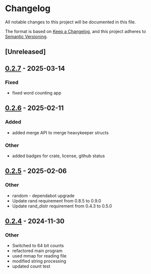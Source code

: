 # Changelog

All notable changes to this project will be documented in this file.

The format is based on [Keep a Changelog](https://keepachangelog.com/en/1.0.0/),
and this project adheres to [Semantic Versioning](https://semver.org/spec/v2.0.0.html).

## [Unreleased]

## [0.2.7](https://github.com/pmcgleenon/heavykeeper-rs/compare/v0.2.6...v0.2.7) - 2025-03-14

### Fixed

- fixed word counting app

## [0.2.6](https://github.com/pmcgleenon/heavykeeper-rs/compare/v0.2.5...v0.2.6) - 2025-02-11

### Added

- added merge API to merge heavykeeper structs

### Other

- added badges for crate, license, github status

## [0.2.5](https://github.com/pmcgleenon/heavykeeper-rs/compare/v0.2.4...v0.2.5) - 2025-02-06

### Other

- random - dependabot upgrade
- Update rand requirement from 0.8.5 to 0.9.0
- Update rand_distr requirement from 0.4.3 to 0.5.0

## [0.2.4](https://github.com/pmcgleenon/heavykeeper-rs/compare/v0.2.3...v0.2.4) - 2024-11-30

### Other

- Switched to 64 bit counts
- refactored main program
- used mmap for reading file
- modified string processing
- updated count test
